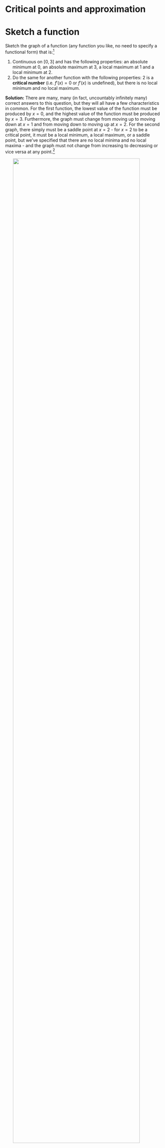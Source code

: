 Critical points and approximation
================

# Sketch a function

Sketch the graph of a function (any function you like, no need to
specify a functional form) that is:[^1]

1.  Continuous on $[0,3]$ and has the following properties: an absolute
    minimum at 0, an absolute maximum at 3, a local maximum at 1 and a
    local minimum at 2.
2.  Do the same for another function with the following properties: 2 is
    a **critical number** (i.e. $f'(x) = 0$ or $f'(x)$ is undefined),
    but there is no local minimum and no local maximum.

**Solution:** There are many, many (in fact, uncountably infinitely
many) correct answers to this question, but they will all have a few
characteristics in common. For the first function, the lowest value of
the function must be produced by $x=0$, and the highest value of the
function must be produced by $x=3$. Furthermore, the graph must change
from moving up to moving down at $x=1$ and from moving down to moving up
at $x=2$. For the second graph, there simply must be a saddle point at
$x=2$ - for $x=2$ to be a critical point, it must be a local minimum, a
local maximum, or a saddle point, but we’ve specified that there are no
local minima and no local maxima - and the graph must not change from
increasing to decreasing or vice versa at any point.[^2]

<img src="03-critical-points_files/figure-gfm/function-1-1.png" width="90%" style="display: block; margin: auto;" />

# Find critical values

Find the critical values of these functions:[^3]

1.  $f(x) = 5x^{3/2} - 4x$

    **Solution:** First, find the derivative of the function.

    $$f'(x) = \frac{3}{2}(5)x^{3/2 - 1} - 4 = \frac{15}{2}x^{1/2} - 4 = \frac{15\sqrt{x}}{2} - 4$$

    If we set this derivative equal to 0 and solve, we get the following
    critical point:

    $\frac{15\sqrt{x}}{2} - 4 = 0$

    $\frac{15\sqrt{x}}{2} = 4$

    $15\sqrt{x} = 8$

    $\sqrt{x} = \frac{8}{15}$

    $x = \left(\frac{8}{15}\right)^2$

    $x = \frac{8^2}{15^2}$

    $x = \frac{64}{225}$

3.  $s(t) = 3t^4 + 4t^3 - 6t^2$

    **Solution:** The derivative of $s(t)$ requires simple power rule:

    $$s'(t) = 4(3)t^{4-1} + 3(4)t^{3-1} - 2(6)t^{2-1} = 12t^3 + 12t^2 - 12t = 12t (t^2 + t - 1)$$

    If we set this equal to zero, we immediately see that $t=0$ is a
    critical point. However, we cannot “eyeball” if/where
    $(t^2 + t - 1) = 0$. For that, we will need to use the quadratic
    formula. In case you don’t remember, the quadratic formula helps us
    find the roots of a quadratic function – the points at which the
    function equals 0. Think of a generic quadratic equation,
    $f(x) = ax^2 + bx + c$, where $a, b, c$ are the coefficients or
    constants to each term. Then,

    $$x = \frac{-b \pm \sqrt{b^2 - 4ac}}{2a}$$

    In our case with $t^2 + t - 1$, $a=1, b=1, c=-1$. Let’s plug these
    into the formula.

    $t = \frac{-1 \pm \sqrt{1^2 - 4(1)(-1}}{2(1)}$
    
    $t = \frac{-1 \pm \sqrt{1 + 4}}{2}$
    
    $t = \frac{-1 \pm \sqrt{5}}{2}$

    $t = \frac{-1 - \sqrt{5}}{2}, \frac{-1 + \sqrt{5}}{2}$

    Great. We have three critical points:
    $t = \frac{-1 - \sqrt{5}}{2}, 0, \frac{-1 + \sqrt{5}}{2}$.

4.  $f(r) = \dfrac{r}{r^2 + 1}$

    **Solution:** We can use the quotient rule to find the derivative.

    $$f'(r) = \frac{(r)' (r^2+1) - r (r^2 + 1)'}{(r^2+1)^2} = \frac{(1)(r^2+1) - r(2r)}{(r^2+1)^2} = \frac{r^2 + 1 - 2r^2}{(r^2+1)^2} = \frac{1-r^2}{(r^2+1)^2}$$

    To find the critical values, set the numerator of $s'(r)$ equal
    to 0. (Remember that since we are dealing with a fraction, we only
    need to find where the numerator equals 0. Also, given the nature of
    the denominator, we don’t have to worry about whether the function
    is ever undefined.)

    $$1-r^2 = 0 \Longrightarrow r^2 = 1 \Longrightarrow r = \pm 1$$

5.  $h(x) = x \ln(x)$

    **Solution:** The function requires product rule to differentiate.

    $$h'(x) = x \cdot (\ln x)' + x' \cdot \log x = x \cdot \frac{1}{x} + 1 \cdot \log x = 1 + \log x$$

    Now set this derivative equal to zero and solve.

    $1 + \log x = 0$

    $\log x = -1$

    $x = e^{-1}$

    $x = \frac{1}{e}$

# Find absolute minimum/maximum values

Find the absolute minimum and absolute maximum values of the functions
on the given interval:[^4]

1.  $f(x) = 3x^2 - 12x + 5, [0,3]$

    **Solution:** First, we must identify the critical points; to do
    this, we must find $f'(x)$. By our rules of derivation,
    $f'(x) = 6x -12$. The critical points will then be where
    $f'(x) = 6x-12 = 0$. Solving for $x$ then gives $x=2$. As this is a
    continuous function over the given interval, the absolute minimum
    and absolute maximum values must be at critical points or the
    endpoints of the interval. In this case, the set of candidate values
    of $x$ is then {0, 2, 3}. Evaluating the function at these points
    gives $f(0) = 5$, $f(2) = -7$, and $f(3) = -4$. So the absolute
    maximum occurs where $x=0, f(x) = 5$ and the absolute minimum occurs
    where $x=2, f(x) = -7$. It is a useful check of our work to make
    sure that $x=2$ gives a local minimum - after all, since $x=2$ is
    not one of the endpoints, in order to be the absolute minimum it
    must be a local minimum as well. To see whether it is a local
    minimum, we evaluate $f''(x)$ where $x=2$. $f''(x) = (6x-12)' = 6$,
    so $f''(2) = 6 > 0$. Since the second derivative is positive, the
    first derivative must be increasing at $x=2$ - in other words, it
    must be moving from negative to positive - and $x=2$ is indeed a
    local minimum.

2.  $f(t) = t\sqrt{4 - t^2}, [-1,4]$

    **Solution:** As before, we must first identify critical points. To
    find $f'(t)$, we must use both the power rule and the chain rule.
    The power rule tells us that
    $f'(t) = t(\sqrt{4-t^2})' + (t)'\sqrt{4-t^2}$. By the chain rule,
    the derivative of $\sqrt{4-t^2}$ is
    $\frac{1}{2}(4-t^2)^{-\frac{1}{2}}(4-t^2)' = \frac{1}{2}(4-t^2)^{-\frac{1}{2}}(-2t) = -t(4-t^2)^{-\frac{1}{2}}$.
    So the derivative of $f(t)$ is
    $f'(t) = -t^2(4-t^2)^{-\frac{1}{2}} + \sqrt{4-t^2}$. Setting this
    equal to zero and adding $t^2(4-t^2)^{-\frac{1}{2}}$ to both sides
    gives $t^2(4-t^2)^{-\frac{1}{2}} = \sqrt(4-t^2)$. Multiplying both
    sides by $\sqrt{4-t^2}$ then gives $t^2 = 4-t^2$; solving for $t$
    then gives $t = \pm \sqrt{2}$. Of course, $- \sqrt{2}$ is outside of
    our domain, so we can ignore it and instead only investigate
    $\sqrt{2}$.

    To see something about the behavior of the function at this point,
    we have to take the second derivative. Omitting the steps involved
    (it would be good practice to see if you can get the same answer!),
    $f''(t) = -t^3(4-t^2)^{-\frac{3}{2}} -3t(4-t^2)^{-\frac{1}{2}}$. At
    $t = \sqrt{2}$, this will be negative, so $t=\sqrt{2}$ produces a
    local maximum.

    Note that this function is not actually defined over the entire
    interval provided - if $t>2$, then we’d have to take the square root
    of a negative number. So the *effective* endpoints of the interval,
    for the purpose of finding the absolute minimum and maximum, are -1
    and 2. So our candidates for minimum and maximum are where
    $t \in \{-1,\sqrt{2},2\}$. Plugging in, we get $f(-1) = -\sqrt{3}$,
    $f(\sqrt{2}) = 2$, and $f(2) = 0$. So the absolute maximum occurs
    where $t = \sqrt{2}$, and the absolute minimum occurs at $t=-1$.

3.  $s(x) = x - \ln(x), [1/2, 2]$

    **Solution:** This one should be less painful than the previous
    problem. First, we need to find $s'(x)$. Remember, the derivative of
    the natural log of $x$ is just $\frac{1}{x}$! So
    $s'(x) = 1 - \frac{1}{x}$. Setting this equal to 0, we get
    $0 = 1-\frac{1}{x}$, which means $1 = \frac{1}{x}$, or $x=1$. Let’s
    check whether this is a minimum or a maximum.
    $s''(x) = \frac{1}{x^2}$, so $s''(1) = 1 > 0$. Since the second
    derivative is positive at $x=1$, $x=1$ should produce a local
    minimum. Plugging in $x=1$ and the endpoints of the interval, we get
    $s(1/2) = 1.19$, $s(1) = 1$, and $s(2) = 1.31$. $x=1$ is therefore
    not only produces a local minimum, but it produces the absolute
    minimum. The absolute maximum occurs at one of the endpoints, where
    $x=2$.

4.  $h(p) = 1 - e^{-p}, [0,1000]$

    **Solution:** The procedure should be getting familiar by now.
    First, we find the derivative of $h(p)$, giving us $h'(p) = e^{-p}$.
    However, we can make an interesting observation when we set this
    equal to 0, namely that $e^{-p}$ never equals 0! Its limit as $p$
    goes to infinity is 0, but it is not 0 for any finite $p$, let alone
    one in our interval. So we have no critical points, and the
    endpoints will give us the absolute minimum and maximum over the
    interval. Plugging in, we get $h(0) = 0$ and $h(1000)$ is very close
    to 1, so over our interval, $p=0$ produces the absolute minimum and
    $p = 1000$ produces the absolute maximum.

# A function with no local minima/maxima

Demonstrate that the function $f(x) = x^5 + x^3 + x + 1$ has no local
maximum and no local minimum.[^5]

**Solution:** This proof might seem hard to approach, so let’s just see
what happens when we try to find a local minimum or maximum. First, as
usual, we have to find the derivative, and we find that
$f'(x) = 5x^4 + 3x^2 +1$. Next, we have to set this equal to zero and
solve for $x$. After looking at the equation $5x^4 + 3x^2 +1 = 0$,
though, we might make an important observation - namely, that this has
no solutions! There are two ways we could show this fact. First, we
could create a variable $y = x^2$, rewrite the equation as
$5y^2 +3y +1 = 0$, and then observe that the quadratic equation gives us
no solutions. Second, and perhaps more elegantly, we can observe that
$x^4 \geq 0$ and $x^2 \geq 0$ for all $x$. Therefore
$5x^4 + 3x^2 + 1 \geq 5(0)+3(0) + 1 = 1$. So $f'(x) \geq 1 > 0$ for all
$x$. Thus, we see that the derivative never equals zero, and the
function has no critical points. But all local maxima and local minima
occur at critical points, so the function cannot have a local maximum or
local minimum.

# Approximate root-finding

Show that the equation

$$x^7 - 6x + 4 = 0$$

has a root between $0$ and $1$.[^6]

1.  Find an initial approximation by ignoring the term $x^7$.

    **Solution:** If we ignore $x^7$, we can solve for the root as

    $-6x + 4 = 0 \rightarrow -6x = -4 \rightarrow x = \frac{4}{6} = \frac{2}{3}$

3.  Use Newton’s method to find the root correct to 3 decimal places.

    **Solution:** Recall that the first derivative of the function is
    $f'(x) = x^6 - 6$. Assume a starting value of $x_0 = 0.7$.

    $x_0 = 0.7$

    $x_1 = x_0 - \frac{x_0^7 - 6 x_0 + 4}{7 x_0^6 - 6}$

    $x_1 = 0.7 - (0.0227271)$

    $x_1 = 0.677273$

    $x_2 = x_1 - \frac{x_1^7 - 6 x_1 + 4}{7 x_1^6 - 6}$

    $x_2 = 0.677273 - (-0.000324455)$
    
    $x_2 = 0.677597$

    $x_3 = x_2 - \frac{x_2^7 - 6 x_2 + 4}{7 x_2^6 - 6}$

    $x_3 = 0.677597 - (-5.92353 \times 10^-8)$

    $x_3 = 0.677597$ 

# Apply the mean value theorem

Does a continuous, differentiable function exist on $[0,2]$ such that
$f(0) = -1$, $f(2) = 4$, and $f'(x) \le 2 \  \forall \, x$? Use the mean
value theorem to explain your answer.[^7]

**Solution:** First we set up the mean value theorem which states that,
if a function is continuous and differentiable over some interval, then
a $c$ exists such that $f'(c) = \frac{f(b) - f(a) }{b-a}$.

We plug in the values given by the problem and find,
$f'(c) = \frac{f(2) - f(0)}{2 - 0} = \frac{4 - - 1}{2} = \frac{5}{2}$.

The problem states that the derivative of the function is less than or
equal to 2 over this entire interval, but the mean value theorem tells
us that that the derivative must equal 2.5 at some point. So by
demonstrating this contradiction, we’ve shown that the earlier values
could not have come from a continuous, differentiable function.

[^1]: Grimmer HW3.1

[^2]: Example graph derived using method described at
    <https://math.stackexchange.com/questions/1539815/reconstructing-a-function-from-its-critical-points-and-inflection-points>
    .

[^3]: Grimmer HW3.2

[^4]: Grimmer HW3.3

[^5]: Grimmer HW3.4

[^6]: Pemberton and Rau 10.1.3

[^7]: Grimmer HW3.5
